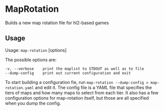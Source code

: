 MapRotation
===========

Builds a new map rotation file for hl2-based games

Usage
-----

Usage: `map-rotation` [options]

The possible options are:

    -v, --verbose    print the maplist to STDOUT as well as to file
    --dump-config    print out current configuration and exit

To start building a configuration fie, run `map-rotation --dump-config >
map-rotation.yaml` and edit it. The config file is a YAML file that specifies
the tiers of maps and how many maps to select from each tier. It also has a
few configuration options for map-rotation itself, but those are all specified
when you dump the config.
